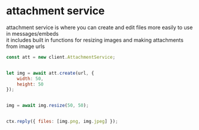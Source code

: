 # attachment service
attachment service is where you can create and edit files more easily to use in messages/embeds<br>
it includes built in functions for resizing images and making attachments from image urls
```js
const att = new client.AttachmentService;


let img = await att.create(url, {
    width: 50,
    height: 50
});


img = await img.resize(50, 50);


ctx.reply({ files: [img.png, img.jpeg] });
```

